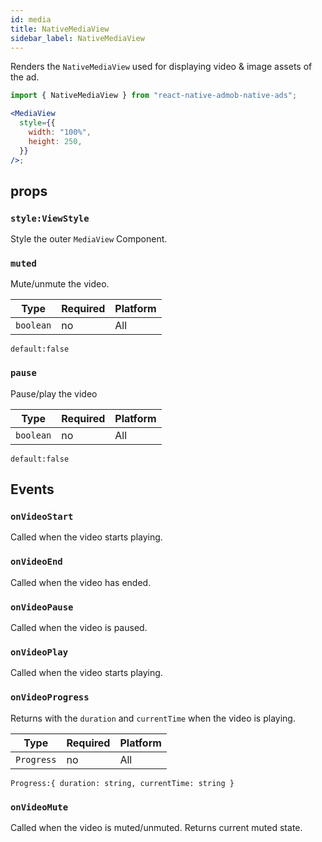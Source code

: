 ```yaml
---
id: media
title: NativeMediaView
sidebar_label: NativeMediaView
---
```


Renders the `NativeMediaView` used for displaying video & image assets of the ad.

```jsx
import { NativeMediaView } from "react-native-admob-native-ads";

<MediaView
  style={{
    width: "100%",
    height: 250,
  }}
/>;
```

## props

### `style:ViewStyle`

Style the outer `MediaView` Component.

### `muted`

Mute/unmute the video.

| Type      | Required | Platform |
| --------- | -------- | -------- |
| `boolean` | no       | All      |

`default:false`

### `pause`

Pause/play the video

| Type      | Required | Platform |
| --------- | -------- | -------- |
| `boolean` | no       | All      |

`default:false`

## Events

### `onVideoStart`

Called when the video starts playing.

### `onVideoEnd`

Called when the video has ended.

### `onVideoPause`

Called when the video is paused.

### `onVideoPlay`

Called when the video starts playing.

### `onVideoProgress`

Returns with the `duration` and `currentTime` when the video is playing.

| Type       | Required | Platform |
| ---------- | -------- | -------- |
| `Progress` | no       | All      |

`Progress:{ duration: string, currentTime: string }`

### `onVideoMute`

Called when the video is muted/unmuted. Returns current muted state.
